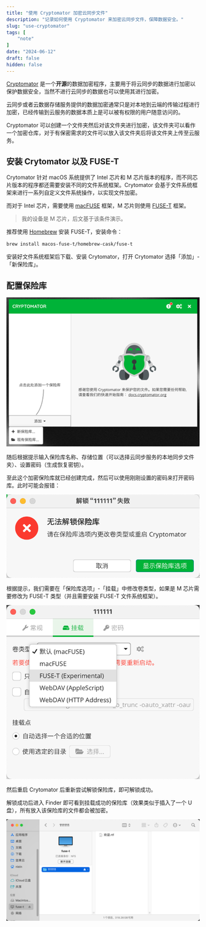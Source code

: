 ```yaml
---
title: "使用 Cryptomator 加密云同步文件"
description: "记录如何使用 Cryptomator 来加密云同步文件，保障数据安全。"
slug: "use-cryptomator"
tags: [
	"note"
]
date: "2024-06-12"
draft: false
hidden: false
---
```


[Cryptomator](https://cryptomator.org/) 是一个**开源**的数据加密程序，主要用于将云同步的数据进行加密以保护数据安全，当然不进行云同步的数据也可以使用其进行加密。

云同步或者云数据存储服务提供的数据加密通常只是对本地到云端的传输过程进行加密，已经传输到云服务的数据本质上是可以被有权限的用户随意访问的。

Cryptomator 可以创建一个文件夹然后对该文件夹进行加密，该文件夹可以看作一个加密仓库，对于有保密需求的文件可以放入该文件夹后将该文件夹上传至云服务。

## 安装 Crytomator 以及 FUSE-T

Crytomator 针对 macOS 系统提供了 Intel 芯片和 M 芯片版本的程序，而不同芯片版本的程序都还需要安装不同的文件系统框架。Crytomator 会基于文件系统框架来进行一系列自定义文件系统操作，以实现文件加密。

而对于 Intel 芯片，需要使用 [macFUSE](https://osxfuse.github.io/) 框架，M 芯片则使用 [FUSE-T](https://www.fuse-t.org/) 框架。

> 我的设备是 M 芯片，后文基于该条件演示。

推荐使用 [Homebrew](https://brew.sh/) 安装 FUSE-T，安装命令：

```bash
brew install macos-fuse-t/homebrew-cask/fuse-t
```

安装好文件系统框架后下载、安装 Crytomator，打开 Crytomator 选择「添加」-「新保险库」。

## 配置保险库

![](image.png)

随后根据提示输入保险库名称、存储位置（可以选择云同步服务的本地同步文件夹）、设置密码（生成恢复密钥）。

至此这个加密保险库就已经创建完成，然后可以使用刚刚设置的密码来打开密码库。此时可能会报错：

![](image-1.png)

根据提示，我们需要在「保险库选项」-「挂载」中修改卷类型，如果是 M 芯片需要修改为 FUSE-T 类型（并且需要安装 FUSE-T 文件系统框架）。

![](image-2.png)

然后重启 Crytomator 后重新尝试解锁保险库，即可解锁成功。

解锁成功后进入 Finder 即可看到挂载成功的保险库（效果类似于插入了一个 U 盘），所有放入该保险库的文件都会被加密。

![](image-3.png)